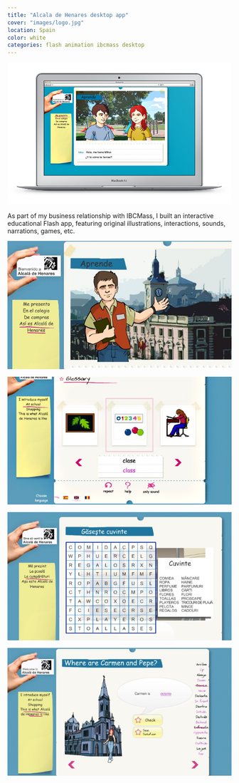 ```yaml
---
title: "Alcala de Henares desktop app"
cover: "images/logo.jpg"
location: Spain
color: white
categories: flash animation ibcmass desktop
---
```


![](./images/1.jpg)

As part of my business relationship with IBCMass, I built an interactive educational Flash app, featuring original illustrations, interactions, sounds, narrations, games, etc.

![](./images/2.jpg)

![](./images/3.jpg)

![](./images/4.jpg)

![](./images/5.jpg)
